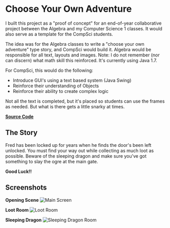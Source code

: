 # Choose Your Own Adventure

I built this project as a "proof of concept" for an end-of-year collaborative project between the Algebra and my Computer Science 1 classes.  It would also serve as a template for the CompSci students.

The idea was for the Algebra classes to write a "choose your own adventure" type story, and CompSci would build it.  Algebra would be responsible for all text, layouts and images.  Note: I do not remember (nor can discern) what math skill this reinforced.  It's currently using Java 1.7.

For CompSci, this would do the following:
- Introduce GUI's using a text based system (Java Swing)
- Reinforce their understanding of Objects
- Reinforce their ability to create complex logic

Not all the text is completed, but it's placed so students can use the frames as needed.  But what is there gets a little snarky at times.

**[Source Code](https://github.com/rshunter05/Dungeon_Crawler/tree/master/src/crawler)**


## The Story

Fred has been locked up for years when he finds the door's been left unlocked.  You must find your way out while collecting as much loot as possible.  Beware of the sleeping dragon and make sure you've got something to slay the ogre at the main gate.

**Good Luck!!**


## Screenshots
**Opening Scene**
![Main Screen](https://github.com/rshunter05/Dungeon_Crawler/blob/master/index/Screen%20Shot%202023-01-05%20at%201.43.56%20PM.png)

**Loot Room**
![Loot Room](https://github.com/rshunter05/Dungeon_Crawler/blob/master/index/Screen%20Shot%202023-01-05%20at%201.44.27%20PM.png)

**Sleeping Dragon**
![Sleeping Dragon Room](https://github.com/rshunter05/Dungeon_Crawler/blob/master/index/Screen%20Shot%202023-01-05%20at%201.44.56%20PM.png)
